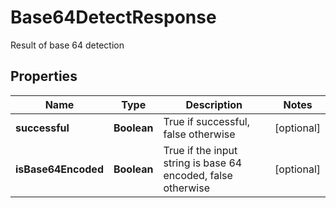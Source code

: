 

# Base64DetectResponse

Result of base 64 detection
## Properties

Name | Type | Description | Notes
------------ | ------------- | ------------- | -------------
**successful** | **Boolean** | True if successful, false otherwise |  [optional]
**isBase64Encoded** | **Boolean** | True if the input string is base 64 encoded, false otherwise |  [optional]



